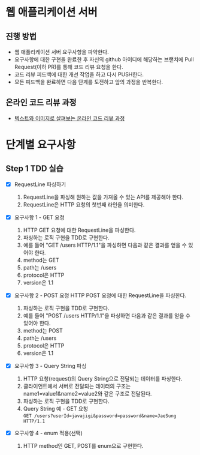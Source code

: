 # 웹 애플리케이션 서버
## 진행 방법
* 웹 애플리케이션 서버 요구사항을 파악한다.
* 요구사항에 대한 구현을 완료한 후 자신의 github 아이디에 해당하는 브랜치에 Pull Request(이하 PR)를 통해 코드 리뷰 요청을 한다.
* 코드 리뷰 피드백에 대한 개선 작업을 하고 다시 PUSH한다.
* 모든 피드백을 완료하면 다음 단계를 도전하고 앞의 과정을 반복한다.

## 온라인 코드 리뷰 과정
* [텍스트와 이미지로 살펴보는 온라인 코드 리뷰 과정](https://github.com/next-step/nextstep-docs/tree/master/codereview)


# 단계별 요구사항
## Step 1 TDD 실습

- [x] RequestLine 파싱하기
   1. RequestLine을 파싱해 원하는 값을 가져올 수 있는 API를 제공해야 한다.
   2. RequestLine은 HTTP 요청의 첫번째 라인을 의미한다.

- [x] 요구사항 1 - GET 요청
   1. HTTP GET 요청에 대한 RequestLine을 파싱한다.
   2. 파싱하는 로직 구현을 TDD로 구현한다.
   3. 예를 들어 "GET /users HTTP/1.1"을 파싱하면 다음과 같은 결과를 얻을 수 있어야 한다.
   4. method는 GET
   5. path는 /users
   6. protocol은 HTTP
   7. version은 1.1

- [x] 요구사항 2 - POST 요청 HTTP POST 요청에 대한 RequestLine을 파싱한다.
   1. 파싱하는 로직 구현을 TDD로 구현한다.
   2. 예를 들어 "POST /users HTTP/1.1"을 파싱하면 다음과 같은 결과를 얻을 수 있어야 한다.
   3. method는 POST
   4. path는 /users
   5. protocol은 HTTP
   6. version은 1.1

- [x] 요구사항 3 - Query String 파싱
   1. HTTP 요청(request)의 Query String으로 전달되는 데이터를 파싱한다.
   2. 클라이언트에서 서버로 전달되는 데이터의 구조는 name1=value1&name2=value2와 같은 구조로 전달된다.
   3. 파싱하는 로직 구현을 TDD로 구현한다.
   4. Query String 예 - GET 요청   
      ```GET /users?userId=javajigi&password=password&name=JaeSung HTTP/1.1```

- [x] 요구사항 4 - enum 적용(선택)
   1. HTTP method인 GET, POST를 enum으로 구현한다.